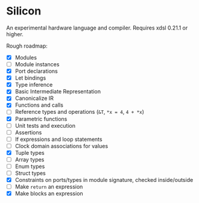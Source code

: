 # Silicon

An experimental hardware language and compiler. Requires xdsl 0.21.1 or higher.

Rough roadmap:

- [x] Modules
- [ ] Module instances
- [x] Port declarations
- [x] Let bindings
- [x] Type inference
- [x] Basic Intermediate Representation
- [x] Canonicalize IR
- [x] Functions and calls
- [ ] Reference types and operations (`&T`, `*x = 4`, `4 + *x`)
- [x] Parametric functions
- [ ] Unit tests and execution
- [ ] Assertions
- [ ] If expressions and loop statements
- [ ] Clock domain associations for values
- [x] Tuple types
- [ ] Array types
- [ ] Enum types
- [ ] Struct types
- [x] Constraints on ports/types in module signature, checked inside/outside
- [ ] Make `return` an expression
- [x] Make blocks an expression
